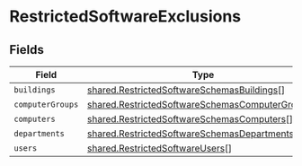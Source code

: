 # RestrictedSoftwareExclusions


## Fields

| Field                                                                                                              | Type                                                                                                               | Required                                                                                                           | Description                                                                                                        |
| ------------------------------------------------------------------------------------------------------------------ | ------------------------------------------------------------------------------------------------------------------ | ------------------------------------------------------------------------------------------------------------------ | ------------------------------------------------------------------------------------------------------------------ |
| `buildings`                                                                                                        | [shared.RestrictedSoftwareSchemasBuildings](../../models/shared/restrictedsoftwareschemasbuildings.md)[]           | :heavy_minus_sign:                                                                                                 | N/A                                                                                                                |
| `computerGroups`                                                                                                   | [shared.RestrictedSoftwareSchemasComputerGroups](../../models/shared/restrictedsoftwareschemascomputergroups.md)[] | :heavy_minus_sign:                                                                                                 | N/A                                                                                                                |
| `computers`                                                                                                        | [shared.RestrictedSoftwareSchemasComputers](../../models/shared/restrictedsoftwareschemascomputers.md)[]           | :heavy_minus_sign:                                                                                                 | N/A                                                                                                                |
| `departments`                                                                                                      | [shared.RestrictedSoftwareSchemasDepartments](../../models/shared/restrictedsoftwareschemasdepartments.md)[]       | :heavy_minus_sign:                                                                                                 | N/A                                                                                                                |
| `users`                                                                                                            | [shared.RestrictedSoftwareUsers](../../models/shared/restrictedsoftwareusers.md)[]                                 | :heavy_minus_sign:                                                                                                 | N/A                                                                                                                |